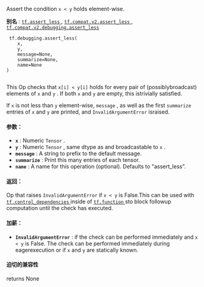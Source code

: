 Assert the condition  `x < y`  holds element-wise.

**别名** : [ `tf.assert_less` ](/api_docs/python/tf/debugging/assert_less), [ `tf.compat.v2.assert_less` ](/api_docs/python/tf/debugging/assert_less), [ `tf.compat.v2.debugging.assert_less` ](/api_docs/python/tf/debugging/assert_less)

```
 tf.debugging.assert_less(
    x,
    y,
    message=None,
    summarize=None,
    name=None
)
 
```

This Op checks that  `x[i] < y[i]`  holds for every pair of (possiblybroadcast) elements of  `x`  and  `y` . If both  `x`  and  `y`  are empty, this istrivially satisfied.

If  `x`  is not less than  `y`  element-wise,  `message` , as well as the first `summarize`  entries of  `x`  and  `y`  are printed, and  `InvalidArgumentError`  israised.

#### 参数：
- **`x`** :  Numeric  `Tensor` .
- **`y`** :  Numeric  `Tensor` , same dtype as and broadcastable to  `x` .
- **`message`** : A string to prefix to the default message.
- **`summarize`** : Print this many entries of each tensor.
- **`name`** : A name for this operation (optional).  Defaults to "assert_less".


#### 返回：
Op that raises  `InvalidArgumentError`  if  `x < y`  is False.This can be used with [ `tf.control_dependencies` ](https://tensorflow.google.cn/api_docs/python/tf/control_dependencies) inside of [ `tf.function` ](https://tensorflow.google.cn/api_docs/python/tf/function)sto block followup computation until the check has executed.

#### 加薪：
- **`InvalidArgumentError`** : if the check can be performed immediately and `x < y`  is False. The check can be performed immediately during eagerexecution or if  `x`  and  `y`  are statically known.


#### 迫切的兼容性
returns None

